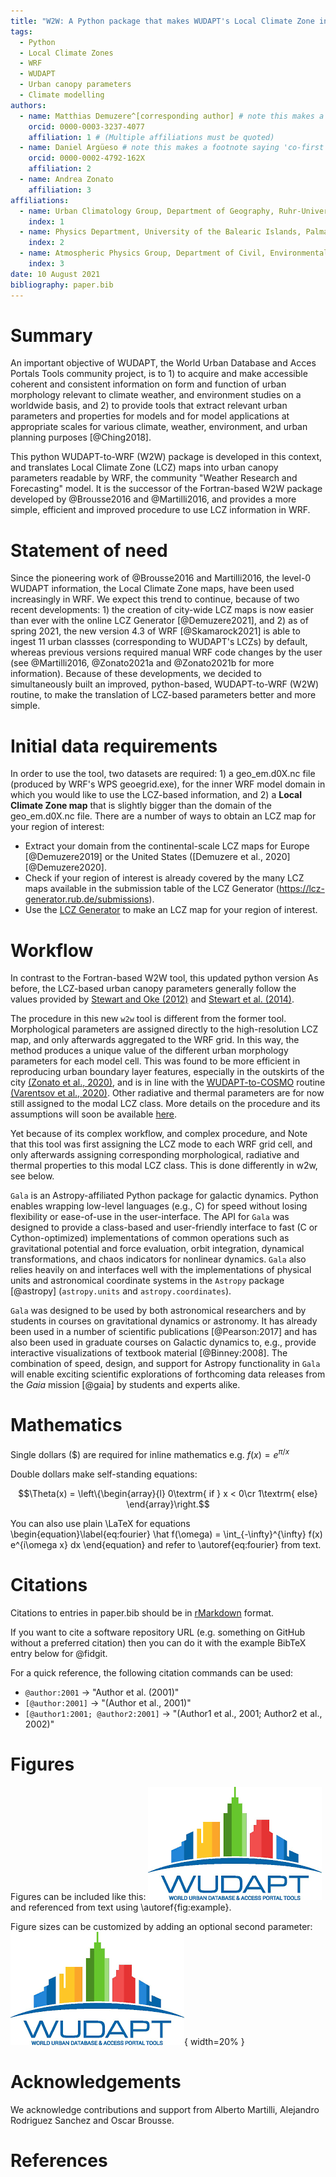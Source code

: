 ```yaml
---
title: "W2W: A Python package that makes WUDAPT's Local Climate Zone information available in WRF"
tags:
  - Python
  - Local Climate Zones
  - WRF
  - WUDAPT
  - Urban canopy parameters
  - Climate modelling 
authors:
  - name: Matthias Demuzere^[corresponding author] # note this makes a footnote saying 'co-first author'
    orcid: 0000-0003-3237-4077
    affiliation: 1 # (Multiple affiliations must be quoted)
  - name: Daniel Argüeso # note this makes a footnote saying 'co-first author'
    orcid: 0000-0002-4792-162X
    affiliation: 2
  - name: Andrea Zonato
    affiliation: 3
affiliations:
  - name: Urban Climatology Group, Department of Geography, Ruhr-University Bochum, Bochum, Germany
    index: 1
  - name: Physics Department, University of the Balearic Islands, Palma, Spain
    index: 2
  - name: Atmospheric Physics Group, Department of Civil, Environmental and Mechanical Engineering, University of Trento, Trento, Italy
    index: 3 
date: 10 August 2021
bibliography: paper.bib
---
```


# Summary
An important objective of WUDAPT, the World Urban Database and Acces Portals Tools community project, is to 1) to acquire and make accessible coherent and consistent information on form and function of urban morphology relevant to climate weather, and environment studies on a worldwide basis, and 2) to provide tools that extract relevant urban parameters and properties for models and for model applications at appropriate scales for various climate, weather, environment, and urban planning purposes [@Ching2018]. 

This python WUDAPT-to-WRF (W2W) package is developed in this context, and translates Local Climate Zone (LCZ) maps into urban canopy parameters readable by WRF, the community "Weather Research and Forecasting" model. It is the successor of the Fortran-based W2W package developed by @Brousse2016 and @Martilli2016, and provides a more simple, efficient and improved procedure to use LCZ information in WRF.   

# Statement of need
Since the pioneering work of @Brousse2016 and Martilli2016, the level-0 WUDAPT information, the Local Climate Zone maps, have been used increasingly in WRF. We expect this trend to continue, because of two recent developments: 1) the creation of city-wide LCZ maps is now easier than ever with the online LCZ Generator [@Demuzere2021], and 2) as of spring 2021, the new version 4.3 of WRF [@Skamarock2021] is able to ingest 11 urban classses (corresponding to WUDAPT's LCZs) by default, whereas previous versions required manual WRF code changes by the user (see @Martilli2016, @Zonato2021a and @Zonato2021b for more information). Because of these developments, we decided to simultaneously built an improved, python-based, WUDAPT-to-WRF (W2W) routine, to make the translation of LCZ-based parameters better and more simple. 

# Initial data requirements
In order to use the tool, two datasets are required: 1) a geo_em.d0X.nc file (produced by WRF's WPS geoegrid.exe), for the inner WRF model domain in which you would like to use the LCZ-based information, and 2) a **Local Climate Zone map** that is slightly bigger than the domain of the geo_em.d0X.nc file. There are a number of ways to obtain an LCZ map for your region of interest:
   
   * Extract your domain from the continental-scale LCZ maps for Europe [@Demuzere2019] or the United States ([Demuzere et al., 2020][@Demuzere2020].
   * Check if your region of interest is already covered by the many LCZ maps available in the submission table of the LCZ Generator (https://lcz-generator.rub.de/submissions).
   * Use the [LCZ Generator](https://lcz-generator.rub.de/) to make an LCZ map for your region of interest. 

# Workflow
In contrast to the Fortran-based W2W tool, this updated python version 
As before, the LCZ-based urban canopy parameters generally follow the values provided by [Stewart and Oke (2012)](http://doi.org/10.1175/BAMS-D-11-00019.1) and [Stewart et al. (2014)](http://doi.org/10.1002/joc.3746).

The procedure in this new `w2w` tool is different from the former tool. Morphological parameters are assigned directly to the high-resolution LCZ map, and only afterwards aggregated to the WRF grid. In this way, the method produces a unique value of the different urban morphology parameters for each model cell. This was found to be more efficient in reproducing urban boundary layer features, especially in the outskirts of the city [(Zonato et al., 2020)](https://doi.org/10.1016/j.uclim.2020.100584), and is in line with the [WUDAPT-to-COSMO](https://github.com/matthiasdemuzere/WUDAPT-to-COSMO) routine [(Varentsov et al., 2020)](https://www.mdpi.com/2073-4433/11/12/1349). Other radiative and thermal parameters are for now still assigned to the modal LCZ class. More details on the procedure and its assumptions will soon be available [here](https://github.com/matthiasdemuzere/w2w#how-to-cite).  

Yet because of its complex workflow, and  complex procedure, and Note that this tool was first assigning the LCZ mode to each WRF grid cell, and only afterwards assigning corresponding morphological, radiative and thermal properties to this modal LCZ class. This is done differently in w2w, see below. 

`Gala` is an Astropy-affiliated Python package for galactic dynamics. Python
enables wrapping low-level languages (e.g., C) for speed without losing
flexibility or ease-of-use in the user-interface. The API for `Gala` was
designed to provide a class-based and user-friendly interface to fast (C or
Cython-optimized) implementations of common operations such as gravitational
potential and force evaluation, orbit integration, dynamical transformations,
and chaos indicators for nonlinear dynamics. `Gala` also relies heavily on and
interfaces well with the implementations of physical units and astronomical
coordinate systems in the `Astropy` package [@astropy] (`astropy.units` and
`astropy.coordinates`).

`Gala` was designed to be used by both astronomical researchers and by
students in courses on gravitational dynamics or astronomy. It has already been
used in a number of scientific publications [@Pearson:2017] and has also been
used in graduate courses on Galactic dynamics to, e.g., provide interactive
visualizations of textbook material [@Binney:2008]. The combination of speed,
design, and support for Astropy functionality in `Gala` will enable exciting
scientific explorations of forthcoming data releases from the *Gaia* mission
[@gaia] by students and experts alike.

# Mathematics

Single dollars ($) are required for inline mathematics e.g. $f(x) = e^{\pi/x}$

Double dollars make self-standing equations:

$$\Theta(x) = \left\{\begin{array}{l}
0\textrm{ if } x < 0\cr
1\textrm{ else}
\end{array}\right.$$

You can also use plain \LaTeX for equations
\begin{equation}\label{eq:fourier}
\hat f(\omega) = \int_{-\infty}^{\infty} f(x) e^{i\omega x} dx
\end{equation}
and refer to \autoref{eq:fourier} from text.

# Citations

Citations to entries in paper.bib should be in
[rMarkdown](http://rmarkdown.rstudio.com/authoring_bibliographies_and_citations.html)
format.

If you want to cite a software repository URL (e.g. something on GitHub without a preferred
citation) then you can do it with the example BibTeX entry below for @fidgit.

For a quick reference, the following citation commands can be used:
- `@author:2001`  ->  "Author et al. (2001)"
- `[@author:2001]` -> "(Author et al., 2001)"
- `[@author1:2001; @author2:2001]` -> "(Author1 et al., 2001; Author2 et al., 2002)"

# Figures

Figures can be included like this:
![Caption for example figure.\label{fig:example}](wudapt_logo.png)
and referenced from text using \autoref{fig:example}.

Figure sizes can be customized by adding an optional second parameter:
![Caption for example figure.](wudapt_logo.png){ width=20% }

# Acknowledgements
We acknowledge contributions and support from Alberto Martilli, Alejandro Rodriguez Sanchez and Oscar Brousse.

# References